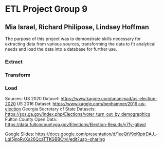 # ETL Project Group 9
## Mia Israel, Richard Philipose, Lindsey Hoffman

The purpose of this project was to demonstrate skills necessary for extracting data from various sources, transforming the data to fit analytical needs and load the data into a database for further use.

### Extract


### Transform


### Load

Sources:
US 2020 Dataset: https://www.kaggle.com/unanimad/us-election-2020
US 2016 Dataset: https://www.kaggle.com/benhamner/2016-us-election
Georgia Secretary of State Datasets: https://sos.ga.gov/index.php/Elections/voter_turn_out_by_demographics
Fulton County Open Data: https://data.fultoncountyga.gov/Elections/Election-Results/y7fy-g8wd

Google Slides: https://docs.google.com/presentation/d/1eeQtV9xKlptrDAJ_-LqI5jnpRvXs26QcaTTKGBBCtvI/edit?usp=sharing

